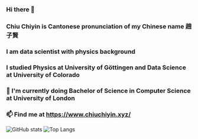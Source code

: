 ### Hi there 👋
### Chiu Chiyin is Cantonese pronunciation of my Chinese name 趙子賢
### I am data scientist with physics background
### I studied Physics at University of Göttingen and Data Science at University of Colorado
### 🌱 I'm currently doing Bachelor of Science in Computer Science at University of London
### 📫 Find me at https://www.chiuchiyin.xyz/

<!--
**Chiuchiyin/Chiuchiyin** is a ✨ _special_ ✨ repository because its `README.md` (this file) appears on your GitHub profile.

Here are some ideas to get you started:
### :microscope: I have previously worked in Cardiology research
- 🔭 I’m currently working on ...
- 🌱 I’m currently learning ...
- 👯 I’m looking to collaborate on ...
- 🤔 I’m looking for help with ...
- 💬 Ask me about ...
- 📫 How to reach me: ...
- 😄 Pronouns: ...
- ⚡ Fun fact: ...
-->
![GitHub stats](https://github-readme-stats.vercel.app/api?username=Chiuchiyin&show_icons=true&theme=tokyonight)
![Top Langs](https://github-readme-stats.vercel.app/api/top-langs/?username=Chiuchiyin&theme=tokyonight)
